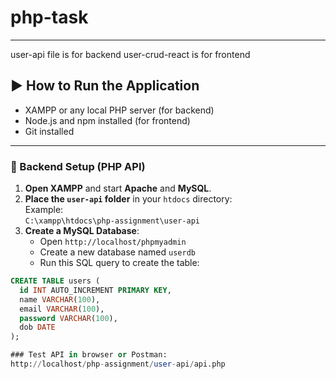 # php-task

---
user-api file is for backend
user-crud-react is for frontend

## ▶️ How to Run the Application



- XAMPP or any local PHP server (for backend)
- Node.js and npm installed (for frontend)
- Git installed

---

### 🔁 Backend Setup (PHP API)

1. **Open XAMPP** and start **Apache** and **MySQL**.
2. **Place the `user-api` folder** in your `htdocs` directory:  
   Example:  
   `C:\xampp\htdocs\php-assignment\user-api`
3. **Create a MySQL Database**:
   - Open `http://localhost/phpmyadmin`
   - Create a new database named `userdb`
   - Run this SQL query to create the table:

```sql
CREATE TABLE users (
  id INT AUTO_INCREMENT PRIMARY KEY,
  name VARCHAR(100),
  email VARCHAR(100),
  password VARCHAR(100),
  dob DATE
);

### Test API in browser or Postman:
http://localhost/php-assignment/user-api/api.php
